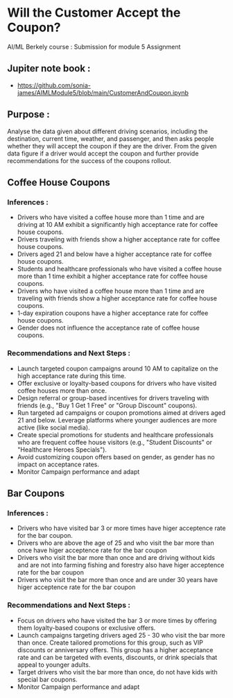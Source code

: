 # Will the Customer Accept the Coupon?
AI/ML Berkely course : Submission for module 5 Assignment

## **Jupiter note book  :** 
*  https://github.com/sonia-james/AIMLModule5/blob/main/CustomerAndCoupon.ipynb

## **Purpose :** 
Analyse the data given about different driving scenarios, including the destination, current time, weather, and passenger, and then asks people whether they will accept the coupon if they are the driver. From the given data figure if a driver would accept the coupon and further provide recommendations for the success of the coupons rollout. 

## **Coffee House Coupons**
### **Inferences :** 

* Drivers who have visited a coffee house more than 1 time and are driving at 10 AM exhibit a significantly high acceptance rate for coffee house coupons.
* Drivers traveling with friends show a higher acceptance rate for coffee house coupons.
* Drivers aged 21 and below have a higher acceptance rate for coffee house coupons.
* Students and healthcare professionals who have visited a coffee house more than 1 time exhibit a higher acceptance rate for coffee house coupons.
* Drivers who have visited a coffee house more than 1 time and are traveling with friends show a higher acceptance rate for coffee house coupons.
* 1-day expiration coupons have a higher acceptance rate for coffee house coupons.
* Gender does not influence the acceptance rate of coffee house coupons.

### **Recommendations and Next Steps :**
* Launch targeted coupon campaigns around 10 AM to capitalize on the high acceptance rate during this time.
* Offer exclusive or loyalty-based coupons for drivers who have visited coffee houses more than once.
* Design referral or group-based incentives for drivers traveling with friends (e.g., "Buy 1 Get 1 Free" or "Group Discount" coupons).
* Run targeted ad campaigns or coupon promotions aimed at drivers aged 21 and below. Leverage platforms where younger audiences are more active (like social media).
* Create special promotions for students and healthcare professionals who are frequent coffee house visitors (e.g., "Student Discounts" or "Healthcare Heroes Specials").
* Avoid customizing coupon offers based on gender, as gender has no impact on acceptance rates.
* Monitor Campaign performance and adapt

## **Bar Coupons**
### **Inferences :** 

* Drivers who have visited bar 3 or more times have higer acceptence rate for the bar coupon.
* Drivers who are above the age of 25 and who visit the bar more than once have higer acceptence rate for the bar coupon
* Drivers who visit the bar more than once and are driving without kids and are not into farming fishing and forestry also have higer acceptence rate for the bar coupon
* Drivers who visit the bar more than once and are under 30 years have higer acceptence rate for the bar coupon

### **Recommendations and Next Steps :**
* Focus on drivers who have visited the bar 3 or more times by offering them loyalty-based coupons or exclusive offers.
* Launch campaigns targeting drivers aged 25 - 30 who visit the bar more than once. Create tailored promotions for this group, such as VIP discounts or anniversary offers. This group has a higher acceptance rate and can be targeted with events, discounts, or drink specials that appeal to younger adults.
* Target drivers who visit the bar more than once, do not have kids with special bar coupons.
* Monitor Campaign performance and adapt
